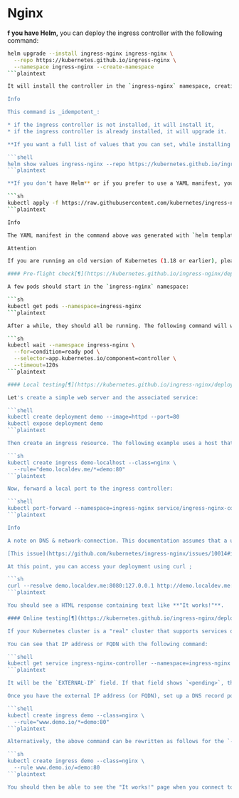 # Nginx

**f you have Helm,** you can deploy the ingress controller with the following command:

```sh
helm upgrade --install ingress-nginx ingress-nginx \
  --repo https://kubernetes.github.io/ingress-nginx \
  --namespace ingress-nginx --create-namespace
```plaintext

It will install the controller in the `ingress-nginx` namespace, creating that namespace if it doesn't already exist.

Info

This command is _idempotent_:

* if the ingress controller is not installed, it will install it,
* if the ingress controller is already installed, it will upgrade it.

**If you want a full list of values that you can set, while installing with Helm,** then run:

```shell
helm show values ingress-nginx --repo https://kubernetes.github.io/ingress-nginx
```plaintext

**If you don't have Helm** or if you prefer to use a YAML manifest, you can run the following command instead:

```sh
kubectl apply -f https://raw.githubusercontent.com/kubernetes/ingress-nginx/controller-v1.8.1/deploy/static/provider/cloud/deploy.yaml
```plaintext

Info

The YAML manifest in the command above was generated with `helm template`, so you will end up with almost the same resources as if you had used Helm to install the controller.

Attention

If you are running an old version of Kubernetes (1.18 or earlier), please read [this paragraph](https://kubernetes.github.io/ingress-nginx/deploy/#running-on-Kubernetes-versions-older-than-1.19) for specific instructions. Because of api deprecations, the default manifest may not work on your cluster. Specific manifests for supported Kubernetes versions are available within a sub-folder of each provider.

#### Pre-flight check[¶](https://kubernetes.github.io/ingress-nginx/deploy/#pre-flight-check) <a href="#pre-flight-check" id="pre-flight-check"></a>

A few pods should start in the `ingress-nginx` namespace:

```sh
kubectl get pods --namespace=ingress-nginx
```plaintext

After a while, they should all be running. The following command will wait for the ingress controller pod to be up, running, and ready:

```sh
kubectl wait --namespace ingress-nginx \
  --for=condition=ready pod \
  --selector=app.kubernetes.io/component=controller \
  --timeout=120s
```plaintext

#### Local testing[¶](https://kubernetes.github.io/ingress-nginx/deploy/#local-testing) <a href="#local-testing" id="local-testing"></a>

Let's create a simple web server and the associated service:

```shell
kubectl create deployment demo --image=httpd --port=80
kubectl expose deployment demo
```plaintext

Then create an ingress resource. The following example uses a host that maps to `localhost`:

```sh
kubectl create ingress demo-localhost --class=nginx \
  --rule="demo.localdev.me/*=demo:80"
```plaintext

Now, forward a local port to the ingress controller:

```shell
kubectl port-forward --namespace=ingress-nginx service/ingress-nginx-controller 8080:80
```plaintext

Info

A note on DNS & network-connection. This documentation assumes that a user has awareness of the DNS and the network routing aspects involved in using ingress. The port-forwarding mentioned above, is the easiest way to demo the working of ingress. The "kubectl port-forward..." command above has forwarded the port number 8080, on the localhost's tcp/ip stack, where the command was typed, to the port number 80, of the service created by the installation of ingress-nginx controller. So now, the traffic sent to port number 8080 on localhost will reach the port number 80, of the ingress-controller's service. Port-forwarding is not for a production environment use-case. But here we use port-forwarding, to simulate a HTTP request, originating from outside the cluster, to reach the service of the ingress-nginx controller, that is exposed to receive traffic from outside the cluster.

[This issue](https://github.com/kubernetes/ingress-nginx/issues/10014#issuecomment-1567791549described) shows a typical DNS problem and its solution.

At this point, you can access your deployment using curl ;

```sh
curl --resolve demo.localdev.me:8080:127.0.0.1 http://demo.localdev.me:8080
```plaintext

You should see a HTML response containing text like **"It works!"**.

#### Online testing[¶](https://kubernetes.github.io/ingress-nginx/deploy/#online-testing) <a href="#online-testing" id="online-testing"></a>

If your Kubernetes cluster is a "real" cluster that supports services of type `LoadBalancer`, it will have allocated an external IP address or FQDN to the ingress controller.

You can see that IP address or FQDN with the following command:

```shell
kubectl get service ingress-nginx-controller --namespace=ingress-nginx
```plaintext

It will be the `EXTERNAL-IP` field. If that field shows `<pending>`, this means that your Kubernetes cluster wasn't able to provision the load balancer (generally, this is because it doesn't support services of type `LoadBalancer`).

Once you have the external IP address (or FQDN), set up a DNS record pointing to it. Then you can create an ingress resource. The following example assumes that you have set up a DNS record for `www.demo.io`:

```shell
kubectl create ingress demo --class=nginx \
  --rule="www.demo.io/*=demo:80"
```plaintext

Alternatively, the above command can be rewritten as follows for the `--rule` command and below.

```sh
kubectl create ingress demo --class=nginx \
  --rule www.demo.io/=demo:80
```plaintext

You should then be able to see the "It works!" page when you connect to http://www.demo.io/. Congratulations, you are serving a public website hosted on a Kubernetes cluster! 🎉
